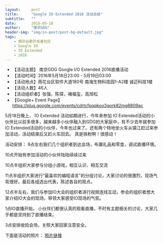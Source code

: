 ```yaml
---
layout:     post
title:      "Google IO Extended 2016 活动总结"
subtitle:   ""
date:       2016-05-18
author:     "南京GDG"
header-img: "img/in-post/post-bg-default.jpg"
tags:
    - 南京谷歌开发者社区
    - Google IO
    - IO Extended
    - 2016
---
```



* 【活动主题】 南京GDG Google I/O Extended 2016直播活动
* 【活动时间】2016年5月18日23:00 - 5月19日03:00
* 【活动地点】雨花台区软件大道180号 南海生物科技园1-A2楼 诚迈科技1楼
* 【活动人数】46人
* 【活动组织者】张强，陈琛，褚福玺，高旭松
* 【Google+ Event Page】https://plus.google.com/events/cdrtcfpqqkoo3gork82mg8809ac

5月18日晚上， IO Extended 活动如期进行，今年来参加 IO Extended活动的小伙伴比以前多很多，越来越多小伙伴融入到GDG的大家庭中，有不少去年就参加IO Extended活动的小伙伴，今年也过来了。还有两个特地坐火车从镇江赶过来参加活动，活动结束后又赶火车回去。 真是铁粉啊！很感动！

活动安排：
9点左右我们几个组织者到达会场，布置礼品和零食，调试直播环境。

10点开始有参加活动的小伙伴陆陆续续过来

10点半组织大家参与分组小游戏，相互认识、相互交流

11点半组织大家进行“最喜欢的编程语言”的分组讨论，大家讨论的很激烈，现场气氛很好。最后各组选出代表，陈述各自的观点。

12点半左右，我们与参加IO大会的组织者进行视频连线互动，参会的组织者想大家介绍IO大会的现场，带领大家感受IO现场的气氛。

1点IO直播开始， 小伙伴们都很认真的观看直播，不时有主题相关的讨论，大家几乎都是坚持到了直播结束。

3点安排收拾会场，关照大家回家注意安全。

下面是活动的照片：
[照片链接]()
